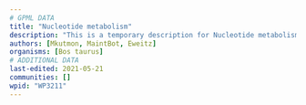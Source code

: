```yaml
---
# GPML DATA
title: "Nucleotide metabolism"
description: "This is a temporary description for Nucleotide metabolism"
authors: [Mkutmon, MaintBot, Eweitz]
organisms: [Bos taurus]
# ADDITIONAL DATA
last-edited: 2021-05-21
communities: []
wpid: "WP3211"
---
```

